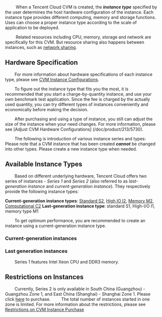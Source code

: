 
&nbsp;&nbsp;&nbsp;&nbsp;&nbsp;&nbsp;&nbsp;&nbsp; When a Tencent Cloud CVM is created, the ***instance type*** specified by the user determines the host hardware configuration of the instance. Each instance type provides different computing, memory and storage functions. Uses can choose a proper instance type according to the scale of application to be deployed.

&nbsp;&nbsp;&nbsp;&nbsp;&nbsp;&nbsp;&nbsp;&nbsp; Related resources including CPU, memory, storage and network are specifically for this CVM. But resource sharing also happens between instances, such as [network sharing](https://www.qcloud.com/doc/product/213/509#2.-.E5.85.B1.E4.BA.AB.E7.BD.91.E7.BB.9C).

## Hardware Specification
&nbsp;&nbsp;&nbsp;&nbsp;&nbsp;&nbsp;&nbsp;&nbsp;For more information about hardware specifications of each instance type, please see [CVM Instance Configurations](https://www.qcloud.com/doc/product/213/2177).

&nbsp;&nbsp;&nbsp;&nbsp;&nbsp;&nbsp;&nbsp;&nbsp;To figure out the instance type that fits you the most, it is recommended that you start a charge-by-quantity instance, and use your own benchmark test application. Since the fee is charged by the actually used quantity, you can try different types of instances conveniently and economically before making the decision.

&nbsp;&nbsp;&nbsp;&nbsp;&nbsp;&nbsp;&nbsp;&nbsp;After purchasing and using a type of instance, you still can adjust the size of the instance when your need changes. For more information, please see [Adjust CVM Hardware Configurations] (/doc/product/213/5730). 

&nbsp;&nbsp;&nbsp;&nbsp;&nbsp;&nbsp;&nbsp;&nbsp;The following is introduction of various instance series and types: Please note that a CVM instance that has been created ***cannot*** be changed into other types. Please create a new instance type when needed.

## Available Instance Types
&nbsp;&nbsp;&nbsp;&nbsp;&nbsp;&nbsp;&nbsp;&nbsp;Based on different underlying hardware, Tencent Cloud offers two series of instances - *Series 1* and *Series 2* (also referred to as *last-generation instance* and *current-generation instance*). They respectively provide the following instance types:

**Current-generation instance types**: [Standard S2](https://www.qcloud.com/doc/product/213/7154), [High IO I2](https://www.qcloud.com/doc/product/213/7155), [Memory M2](https://www.qcloud.com/doc/product/213/7156), [Computational C2](https://www.qcloud.com/doc/product/213/7157)
**Last-generation instance type**: standard S1, High-I/O I1, memory type M1

&nbsp;&nbsp;&nbsp;&nbsp;&nbsp;&nbsp;&nbsp;&nbsp;To get optimum performance, you are recommended to create an instance using a current-generation instance type.

### Current-generation instances


### Last generation instances
&nbsp;&nbsp;&nbsp;&nbsp;&nbsp;&nbsp;&nbsp;&nbsp;Series 1 features Intel Xeon CPU and DDR3 memory.

## Restrictions on Instances

&nbsp;&nbsp;&nbsp;&nbsp;&nbsp;&nbsp;&nbsp;&nbsp;Currently, Series 2 is only available in South China (Guangzhou) - Guangzhou Zone 1, and East China (Shanghai) - Shanghai Zone 1. Please click [here](http://www.qcloud.com/event/cvm2.html) to purchase.
&nbsp;&nbsp;&nbsp;&nbsp;&nbsp;&nbsp;&nbsp;&nbsp;The total number of instances started in one zone is limited. For more information about the restrictions, please see [Restrictions on CVM Instance Purchase](https://www.qcloud.com/doc/product/213/2664)






